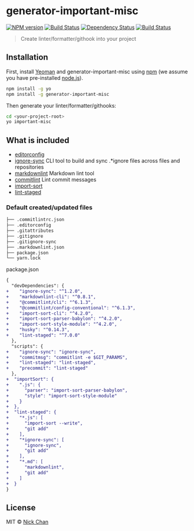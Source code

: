 # generator-important-misc 

[![NPM version][npm-image]][npm-url]
[![Build Status][travis-image]][travis-url]
[![Dependency Status][daviddm-image]][daviddm-url]
[![Build Status](https://travis-ci.org/nickccm1122/generator-important-misc.svg?branch=master)](https://travis-ci.org/nickccm1122/generator-important-misc)

> Create linter/formatter/githook into your project

## Installation

First, install [Yeoman](http://yeoman.io) and generator-important-misc using [npm](https://www.npmjs.com/) (we assume you have pre-installed [node.js](https://nodejs.org/)).

```bash
npm install -g yo
npm install -g generator-important-misc
```

Then generate your linter/formatter/githooks:

```bash
cd <your-project-root>
yo important-misc
```

## What is included

- [editorconfig][editorconfig-link]
- [ignore-sync](ignore-sync-link) CLI tool to build and sync .*ignore files across files and repositories
- [markdownlint](markdownlint-link) Markdown lint tool
- [commitlint](commitlint-link) Lint commit messages
- [import-sort](import-sort-link)
- [lint-staged](lint-staged-link)

### Default created/updated files

```bash
├── .commitlintrc.json
├── .editorconfig
├── .gitattributes
├── .gitignore
├── .gitignore-sync
├── .markdownlint.json
├── package.json
└── yarn.lock
```

package.json

```diff json
{
  "devDependencies": {
+    "ignore-sync": "^1.2.0",
+    "markdownlint-cli": "^0.8.1",
+    "@commitlint/cli": "^6.1.3",
+    "@commitlint/config-conventional": "^6.1.3",
+    "import-sort-cli": "^4.2.0",
+    "import-sort-parser-babylon": "^4.2.0",
+    "import-sort-style-module": "^4.2.0",
+    "husky": "^0.14.3",
+    "lint-staged": "^7.0.0"
  },
  "scripts": {
+    "ignore-sync": "ignore-sync",
+    "commitmsg": "commitlint -e $GIT_PARAMS",
+    "lint-staged": "lint-staged",
+    "precommit": "lint-staged"
  },
+  "importSort": {
+    ".js": {
+      "parser": "import-sort-parser-babylon",
+      "style": "import-sort-style-module"
+    }
+  },
+  "lint-staged": {
+    "*.js": [
+      "import-sort --write",
+      "git add"
+    ],
+    "*ignore-sync": [
+      "ignore-sync",
+      "git add"
+    ],
+    "*.md": [
+      "markdownlint",
+      "git add"
+    ]
+  }
}
```


## License

MIT © [Nick Chan](https://mingisaniceguy.com)

[npm-image]: https://badge.fury.io/js/generator-important-misc.svg
[npm-url]: https://npmjs.org/package/generator-important-misc
[travis-image]: https://travis-ci.org/nickccm1122/generator-important-misc.svg?branch=master
[travis-url]: https://travis-ci.org/nickccm1122/generator-important-misc
[daviddm-image]: https://david-dm.org/nickccm1122/generator-important-misc.svg?theme=shields.io
[daviddm-url]: https://david-dm.org/nickccm1122/generator-important-misc

[editorconfig-link]: http://editorconfig.org/
[ignore-sync-link]: https://github.com/foray1010/ignore-sync
[markdownlint-link]: https://github.com/markdownlint/markdownlint
[commitlint-link]: https://github.com/marionebl/commitlint
[import-sort-link]: https://github.com/renke/import-sort
[lint-staged-link]: https://github.com/okonet/lint-staged
